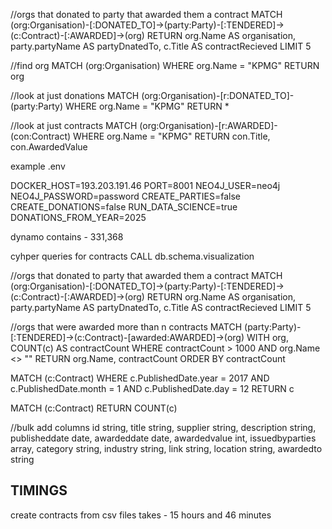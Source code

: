 //orgs that donated to party that awarded them a contract
MATCH (org:Organisation)-[:DONATED_TO]->(party:Party)-[:TENDERED]->(c:Contract)-[:AWARDED]->(org)
RETURN org.Name AS organisation, party.partyName AS partyDnatedTo, c.Title AS contractRecieved LIMIT 5

//find org
MATCH (org:Organisation) WHERE org.Name = "KPMG" RETURN org

//look at just donations 
MATCH (org:Organisation)-[r:DONATED_TO]-(party:Party) WHERE org.Name = "KPMG" RETURN *

//look at just contracts 
MATCH (org:Organisation)-[r:AWARDED]-(con:Contract) WHERE org.Name = "KPMG" RETURN con.Title, con.AwardedValue

example .env

DOCKER_HOST=193.203.191.46
PORT=8001
NEO4J_USER=neo4j
NEO4J_PASSWORD=password
CREATE_PARTIES=false
CREATE_DONATIONS=false
RUN_DATA_SCIENCE=true
DONATIONS_FROM_YEAR=2025

dynamo contains - 331,368

cyhper queries for contracts 
CALL db.schema.visualization

//orgs that donated to party that awarded them a contract
MATCH (org:Organisation)-[:DONATED_TO]->(party:Party)-[:TENDERED]->(c:Contract)-[:AWARDED]->(org)
RETURN org.Name AS organisation, party.partyName AS partyDnatedTo, c.Title AS contractRecieved LIMIT 5

//orgs that were awarded more than n contracts
MATCH (party:Party)-[:TENDERED]->(c:Contract)-[awarded:AWARDED]->(org)
WITH org, COUNT(c) AS contractCount
WHERE contractCount > 1000
AND org.Name <> ""
RETURN org.Name, contractCount
ORDER BY contractCount

MATCH (c:Contract)
WHERE c.PublishedDate.year = 2017 AND c.PublishedDate.month = 1 AND c.PublishedDate.day = 12
RETURN c


MATCH (c:Contract) RETURN COUNT(c)

//bulk add columns
id string, title string, supplier string, description string, publisheddate date, awardeddate date, awardedvalue int, issuedbyparties array<string>, category string, industry string, link string, location string, awardedto string

## TIMINGS
create contracts from csv files takes - 15 hours and 46 minutes